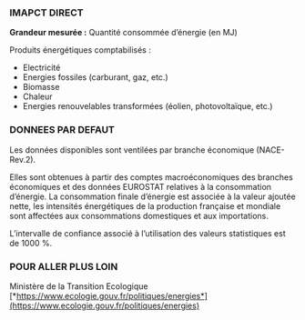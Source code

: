 ### IMAPCT DIRECT

**Grandeur mesurée :** Quantité consommée d’énergie (en MJ)

Produits énergétiques comptabilisés :
* Electricité
* Energies fossiles (carburant, gaz, etc.)
* Biomasse
* Chaleur
* Energies renouvelables transformées (éolien, photovoltaïque, etc.)

### DONNEES PAR DEFAUT

Les données disponibles sont ventilées par branche économique (NACE-Rev.2).

Elles sont obtenues à partir des comptes macroéconomiques des branches économiques et des données EUROSTAT relatives à la consommation d’énergie. La consommation finale d’énergie est associée à la valeur ajoutée nette, les intensités énergétiques de la production française et mondiale sont affectées aux consommations domestiques et aux importations.

L’intervalle de confiance associé à l’utilisation des valeurs statistiques est de 1000 %.

### POUR ALLER PLUS LOIN

Ministère de la Transition Ecologique  
[*https://www.ecologie.gouv.fr/politiques/energies*](https://www.ecologie.gouv.fr/politiques/energies)
